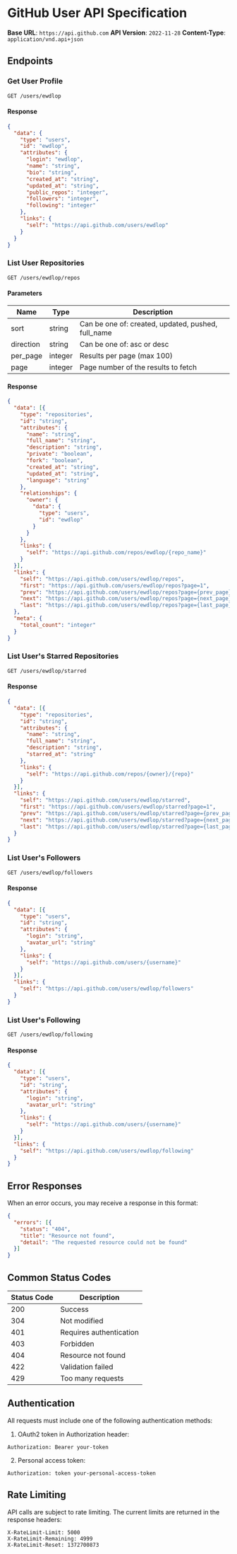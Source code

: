 # GitHub User API Specification
**Base URL**: `https://api.github.com`
**API Version**: `2022-11-28`
**Content-Type**: `application/vnd.api+json`

## Endpoints

### Get User Profile
```http
GET /users/ewdlop
```

#### Response
```json
{
  "data": {
    "type": "users",
    "id": "ewdlop",
    "attributes": {
      "login": "ewdlop",
      "name": "string",
      "bio": "string",
      "created_at": "string",
      "updated_at": "string",
      "public_repos": "integer",
      "followers": "integer",
      "following": "integer"
    },
    "links": {
      "self": "https://api.github.com/users/ewdlop"
    }
  }
}
```

### List User Repositories
```http
GET /users/ewdlop/repos
```

#### Parameters
| Name     | Type    | Description                                      |
|----------|---------|--------------------------------------------------|
| sort     | string  | Can be one of: created, updated, pushed, full_name |
| direction| string  | Can be one of: asc or desc                        |
| per_page | integer | Results per page (max 100)                        |
| page     | integer | Page number of the results to fetch               |

#### Response
```json
{
  "data": [{
    "type": "repositories",
    "id": "string",
    "attributes": {
      "name": "string",
      "full_name": "string",
      "description": "string",
      "private": "boolean",
      "fork": "boolean",
      "created_at": "string",
      "updated_at": "string",
      "language": "string"
    },
    "relationships": {
      "owner": {
        "data": {
          "type": "users",
          "id": "ewdlop"
        }
      }
    },
    "links": {
      "self": "https://api.github.com/repos/ewdlop/{repo_name}"
    }
  }],
  "links": {
    "self": "https://api.github.com/users/ewdlop/repos",
    "first": "https://api.github.com/users/ewdlop/repos?page=1",
    "prev": "https://api.github.com/users/ewdlop/repos?page={prev_page}",
    "next": "https://api.github.com/users/ewdlop/repos?page={next_page}",
    "last": "https://api.github.com/users/ewdlop/repos?page={last_page}"
  },
  "meta": {
    "total_count": "integer"
  }
}
```

### List User's Starred Repositories
```http
GET /users/ewdlop/starred
```

#### Response
```json
{
  "data": [{
    "type": "repositories",
    "id": "string",
    "attributes": {
      "name": "string",
      "full_name": "string",
      "description": "string",
      "starred_at": "string"
    },
    "links": {
      "self": "https://api.github.com/repos/{owner}/{repo}"
    }
  }],
  "links": {
    "self": "https://api.github.com/users/ewdlop/starred",
    "first": "https://api.github.com/users/ewdlop/starred?page=1",
    "prev": "https://api.github.com/users/ewdlop/starred?page={prev_page}",
    "next": "https://api.github.com/users/ewdlop/starred?page={next_page}",
    "last": "https://api.github.com/users/ewdlop/starred?page={last_page}"
  }
}
```

### List User's Followers
```http
GET /users/ewdlop/followers
```

#### Response
```json
{
  "data": [{
    "type": "users",
    "id": "string",
    "attributes": {
      "login": "string",
      "avatar_url": "string"
    },
    "links": {
      "self": "https://api.github.com/users/{username}"
    }
  }],
  "links": {
    "self": "https://api.github.com/users/ewdlop/followers"
  }
}
```

### List User's Following
```http
GET /users/ewdlop/following
```

#### Response
```json
{
  "data": [{
    "type": "users",
    "id": "string",
    "attributes": {
      "login": "string",
      "avatar_url": "string"
    },
    "links": {
      "self": "https://api.github.com/users/{username}"
    }
  }],
  "links": {
    "self": "https://api.github.com/users/ewdlop/following"
  }
}
```

## Error Responses

When an error occurs, you may receive a response in this format:

```json
{
  "errors": [{
    "status": "404",
    "title": "Resource not found",
    "detail": "The requested resource could not be found"
  }]
}
```

## Common Status Codes

| Status Code | Description                                      |
|-------------|--------------------------------------------------|
| 200         | Success                                          |
| 304         | Not modified                                     |
| 401         | Requires authentication                          |
| 403         | Forbidden                                        |
| 404         | Resource not found                               |
| 422         | Validation failed                                |
| 429         | Too many requests                                |

## Authentication

All requests must include one of the following authentication methods:

1. OAuth2 token in Authorization header:
```http
Authorization: Bearer your-token
```

2. Personal access token:
```http
Authorization: token your-personal-access-token
```

## Rate Limiting

API calls are subject to rate limiting. The current limits are returned in the response headers:

```http
X-RateLimit-Limit: 5000
X-RateLimit-Remaining: 4999
X-RateLimit-Reset: 1372700873
```
